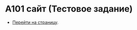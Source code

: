 # A101 сайт (Тестовое задание)
 
* [Перейти на страницу](https://kri-vlad.github.io/avaho/public/).
